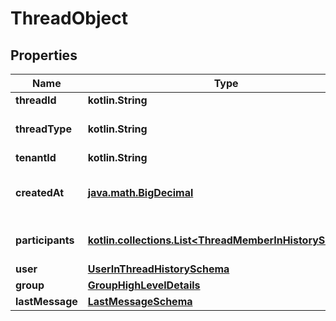 
# ThreadObject

## Properties
Name | Type | Description | Notes
------------ | ------------- | ------------- | -------------
**threadId** | **kotlin.String** | Thread ID |  [optional]
**threadType** | **kotlin.String** | Type of thread - single/group |  [optional]
**tenantId** | **kotlin.String** | Tenant ID |  [optional]
**createdAt** | [**java.math.BigDecimal**](java.math.BigDecimal.md) | Therad object creation time |  [optional]
**participants** | [**kotlin.collections.List&lt;ThreadMemberInHistorySchema&gt;**](ThreadMemberInHistorySchema.md) | array of read timestamps |  [optional]
**user** | [**UserInThreadHistorySchema**](UserInThreadHistorySchema.md) |  |  [optional]
**group** | [**GroupHighLevelDetails**](GroupHighLevelDetails.md) |  |  [optional]
**lastMessage** | [**LastMessageSchema**](LastMessageSchema.md) |  |  [optional]



